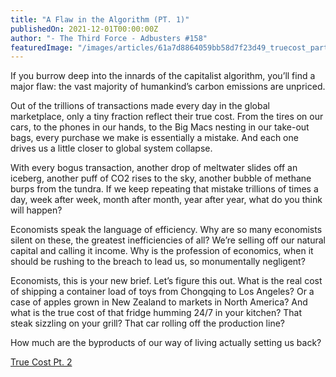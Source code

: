 ```yaml
---
title: "A Flaw in the Algorithm (PT. 1)"
publishedOn: 2021-12-01T00:00:00Z
author: "- The Third Force - Adbusters #158"
featuredImage: "/images/articles/61a7d8864059bb58d7f23d49_truecost_parts_1_600x150_1.jpg"
---
```


If you burrow deep into the innards of the capitalist algorithm, you’ll find a major flaw: the vast majority of humankind’s carbon emissions are unpriced.

Out of the trillions of transactions made every day in the global marketplace, only a tiny fraction reflect their true cost. From the tires on our cars, to the phones in our hands, to the Big Macs nesting in our take-out bags, every purchase we make is essentially a mistake. And each one drives us a little closer to global system collapse.

With every bogus transaction, another drop of meltwater slides off an iceberg, another puff of CO2 rises to the sky, another bubble of methane burps from the tundra. If we keep repeating that mistake trillions of times a day, week after week, month after month, year after year, what do you think will happen?

Economists speak the language of efficiency. Why are so many economists silent on these, the greatest inefficiencies of all? We’re selling off our natural capital and calling it income. Why is the profession of economics, when it should be rushing to the breach to lead us, so monumentally negligent?

Economists, this is your new brief. Let’s figure this out. What is the real cost of shipping a container load of toys from Chongqing to Los Angeles? Or a case of apples grown in New Zealand to markets in North America? And what is the true cost of that fridge humming 24/7 in your kitchen? That steak sizzling on your grill? That car rolling off the production line?

How much are the byproducts of our way of living actually setting us back?

[True Cost Pt. 2](http://www.adbusters.org/article/the-solution-emerges-pt-2)